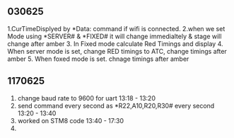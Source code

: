 ## 030625
1.CurTimeDisplyed by *Data: command if wifi is connected.
2.when we set Mode using *SERVER# & *FIXED# it will change immedialtely & stage will change after amber
3. In Fixed mode calculate Red Timings and display
4. When server mode is set, change RED timings  to ATC, change timings after amber
5. When foxed mode is set. chnage timings after amber

## 1170625
1. change baud rate to 9600 for uart 13:18 - 13:20
2. send command every second as *R22,A10,R20,R30# every second 13:20 - 13:40 
3. worked on STM8 code 13:40 - 17:30
4. 


